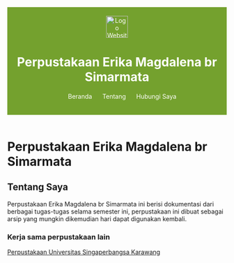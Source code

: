 <html>
    <header>
   <img src="https://upload.wikimedia.org/wikipedia/commons/thumb/9/90/Logo_of_North_Sumatra_University.svg/800px-Logo_of_North_Sumatra_University.svg.png" alt="Logo Website" width="50px" height="500px" />
   <h1>Perpustakaan Erika Magdalena br Simarmata</h1>
<nav>
<ul>
         <li><a href="README.md">Beranda</a></li>
         <li><a href="Tabel Index.html">Tentang</a></li>
	 <li><a href="Hubungi Saya.html">Hubungi Saya</a></li>
      </ul>
</nav>
</header>
<head>
<title>Hompage Perputakaan Erika Magdalena br Simarmata</title>
</head>
<body>
<h1>Perpustakaan Erika Magdalena br Simarmata</h1>
<h2>Tentang Saya</h2>
<p>Perpustakaan Erika Magdalena br Simarmata ini berisi dokumentasi dari berbagai tugas-tugas
selama semester ini, perpustakaan ini dibuat sebagai arsip yang mungkin dikemudian hari
dapat digunakan kembali.</p>
</body>
</html>
<h3>Kerja sama perpustakaan lain</h3>
<a href="http://perpus.unsika.ac.id/">Perpustakaan Universitas Singaperbangsa Karawang</a>

<style>
header {
   background-color: #74A12E ;
   color: white;
   padding: 20px 10px;
   text-align: center;
}

header img {
   height: 50px;
}

header nav ul li {
   display: inline;
   margin: 0 10px;
}

header nav ul li a {
   color: white;
   text-decoration: none;
}
</syle>
<body>
<footer>
  <p>&copy; 2025 All rights reserved</p>
</footer>
<style>
footer {
   background-color: #74A12E;
   color: white;
   padding: 20px 10px;
   text-align: center;
}
</syle>
